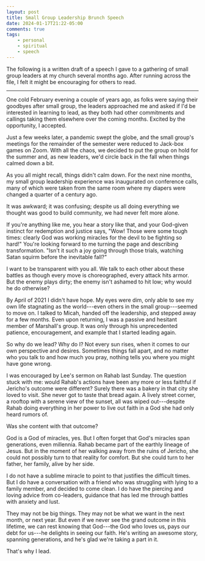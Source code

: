 ```yaml
---
layout: post
title: Small Group Leadership Brunch Speech
date: 2024-01-17T21:22-05:00
comments: true
tags:
    - personal
    - spiritual
    - speech
---
```

The following is a written draft of a speech I gave to a gathering of small group
leaders at my church several months ago. After running across the file, I felt it
might be encouraging for others to read. <!--more-->

---

One cold February evening a couple of years ago, as folks were saying their
goodbyes after small group, the leaders approached me and asked if I'd be
interested in learning to lead, as they both had other commitments and callings
taking them elsewhere over the coming months. Excited by the opportunity, I
accepted.

Just a few weeks later, a pandemic swept the globe,
and the small group's meetings for the remainder of the semester were
reduced to Jack-box games on Zoom. With all the chaos, we decided to put the
group on hold for the summer and, as new leaders, we'd circle back in the fall
when things calmed down a bit.

As you all might recall, things didn't calm down. For the next nine months, my
small group leadership experience was inaugurated on conference calls, many of
which were taken from the same room where my diapers were changed a quarter of a
century ago.

It was awkward; it was confusing; despite us all doing everything we thought was good to build community, we had
never felt more alone.

If you're anything like me, you hear a story like that, and your God-given
instinct for redemption and justice says, "Wow! Those were some tough times:
clearly God was working miracles for the devil to be fighting so hard!" You're
looking forward to me turning the page and describing transformation. "Isn't it
such a joy going through those trials, watching Satan squirm before the
inevitable fall?"

I want to be transparent with you all. We talk to each other about these battles
as though every move is choreographed, every attack hits armor. But the enemy
plays dirty; the enemy isn't ashamed to hit low; why would he do otherwise?

By April of 2021 I didn't have hope. My eyes were dim, only able to see my own
life stagnating as the world---even others in the small group---seemed to move
on. I talked to Micah, handed off the leadership, and stepped away for a few
months. Even upon returning, I was a passive and hesitant member of Marshall's
group. It was only through his unprecedented patience, encouragement, and
example that I started leading again.

So why do we lead? Why do I? Not every sun rises, when it comes to our own
perspective and desires. Sometimes things fall apart, and no matter who you talk
to and how much you pray, nothing tells you where you might have gone wrong.

I was encouraged by Lee's sermon on Rahab last Sunday. The question stuck with
me: would Rahab's actions have been any more or less faithful if Jericho's
outcome were different? Surely there was a bakery in that city she loved to
visit. She never got to taste that bread again. A lively street corner, a
rooftop with a serene view of the sunset, all was wiped out---despite Rahab
doing everything in her power to live out faith in a God she had only heard
rumors of.

Was she content with that outcome?

God is a God of miracles, yes. But I often forget that God's miracles span
generations, even millennia. Rahab became part of the earthly lineage of Jesus.
But in the moment of her walking away from the ruins of Jericho, she could not
possibly turn to that reality for comfort. But she could turn to her father, her
family, alive by her side.

I do not have a sublime miracle to point to that justifies the difficult times.
But I do have a conversation with a friend who was struggling with lying to a
family member, and decided to come clean. I do have the piercing and loving
advice from co-leaders, guidance that has led me through battles with anxiety
and lust.

They may not be big things. They may not be what we want in the next month, or
next year. But even if we never see the grand outcome in this lifetime, we can
rest knowing that God---the God who loves us, pays our debt for us---he delights
in seeing our faith. He's writing an awesome story, spanning generations, and
he's glad we're taking a part in it.

That's why I lead.
